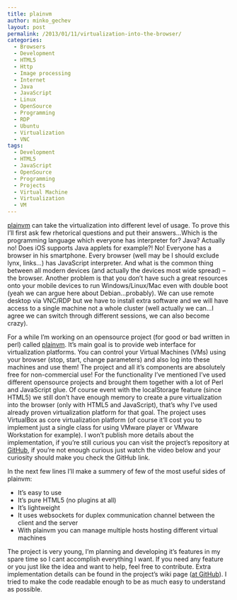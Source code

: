 ```yaml
---
title: plainvm
author: minko_gechev
layout: post
permalink: /2013/01/11/virtualization-into-the-browser/
categories:
  - Browsers
  - Development
  - HTML5
  - Http
  - Image processing
  - Internet
  - Java
  - JavaScript
  - Linux
  - OpenSource
  - Programming
  - RDP
  - Ubuntu
  - Virtualization
  - VNC
tags:
  - Development
  - HTML5
  - JavaScript
  - OpenSource
  - Programming
  - Projects
  - Virtual Machine
  - Virtualization
  - VM
---
```


<a href="http://plainvm.mgechev.com/" target="_blank">plainvm</a> can take the virtualization into different level of usage. To prove this I&#8217;ll first ask few rhetorical questions and put their answers&#8230;Which is the programming language which everyone has interpreter for? Java? Actually no! Does iOS supports Java applets for example?! No! Everyone has a browser in his smartphone. Every browser (well may be I should exclude lynx, links&#8230;) has JavaScript interpreter. And what is the common thing between all modern devices (and actually the devices most wide spread) &#8211; the browser. Another problem is that you don&#8217;t have such a great resources onto your mobile devices to run Windows/Linux/Mac even with double boot (yeah we can argue here about Debian&#8230;probably). We can use remote desktop via VNC/RDP but we have to install extra software and we will have access to a single machine not a whole cluster (well actually we can&#8230;I agree we can switch through different sessions, we can also become crazy).

For a while I&#8217;m working on an opensource project (for good or bad written in perl) called <a href="http://plainvm.mgechev.com/" title="plainvm" target="_blank">plainvm</a>. It&#8217;s main goal is to provide web interface for virtualization platforms. You can control your Virtual Machines (VMs) using your browser (stop, start, change parameters) and also log into these machines and use them! The project and all it&#8217;s components are absolutely free for non-commercial use! For the functionality I&#8217;ve mentioned I&#8217;ve used different opensource projects and brought them together with a lot of Perl and JavaScript glue. Of course event with the localStorage feature (since HTML5) we still don&#8217;t have enough memory to create a pure virtualization into the browser (only with HTML5 and JavaScript), that&#8217;s why I&#8217;ve used already proven virtualization platform for that goal. The project uses VirtualBox as core virtualization platform (of course it&#8217;ll cost you to implement just a single class for using VMware player or VMware Workstation for example). I won&#8217;t publish more details about the implementation, if you&#8217;re still curious you can visit the project&#8217;s repository at <a title="plainvm @ github" href="https://github.com/mgechev/plainvm" target="_blank">GitHub</a>, if you&#8217;re not enough curious just watch the video below and your curiosity should make you check the GitHub link.



In the next few lines I&#8217;ll make a summery of few of the most useful sides of plainvm:

*   It&#8217;s easy to use
*   It&#8217;s pure HTML5 (no plugins at all)
*   It&#8217;s lightweight
*   It uses websockets for duplex communication channel between the client and the server
*   With plainvm you can manage multiple hosts hosting different virtual machines

The project is very young, I&#8217;m planning and developing it&#8217;s features in my spare time so I cant accomplish everything I want. If you need any feature or you just like the idea and want to help, feel free to contribute. Extra implementation details can be found in the project&#8217;s wiki page (<a href="https://github.com/mgechev/plainvm/wiki" title="Wiki" target="_blank">at GitHub</a>). I tried to make the code readable enough to be as much easy to understand as possible.
